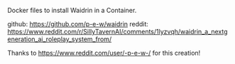 Docker files to install Waidrin in a Container.

github: https://github.com/p-e-w/waidrin
reddit: https://www.reddit.com/r/SillyTavernAI/comments/1lyzvqh/waidrin_a_nextgeneration_ai_roleplay_system_from/

Thanks to https://www.reddit.com/user/-p-e-w-/ for this creation!